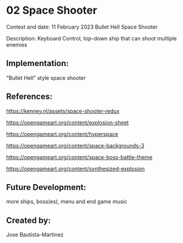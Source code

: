 # 02 Space Shooter

Context and date:
11 February 2023
Bullet Hell Space Shooter

Description:
Keyboard Control, top-down ship that can shoot multiple enemies

## Implementation:
"Bullet Hell" style space shooter

## References:
https://kenney.nl/assets/space-shooter-redux

https://opengameart.org/content/explosion-sheet

https://opengameart.org/content/hyperspace

https://opengameart.org/content/space-backgrounds-3

https://opengameart.org/content/space-boss-battle-theme

https://opengameart.org/content/synthesized-explosion

## Future Development:
more ships, boss(es), menu and end game music

## Created by:
Jose Bautista-Martinez
